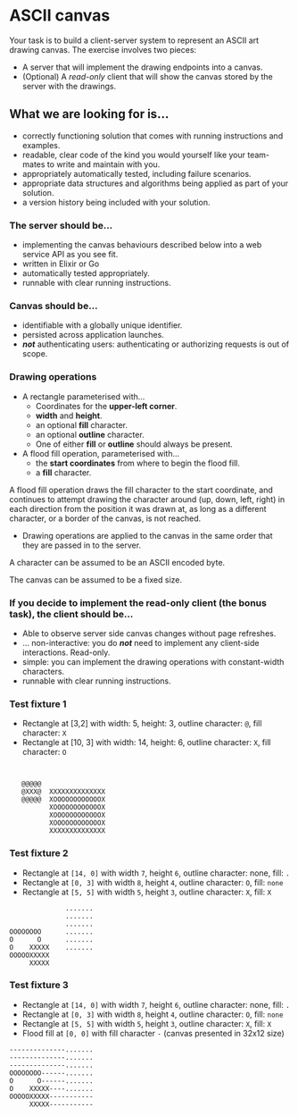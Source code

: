 # ASCII canvas

Your task is to build a client-server system to represent an ASCII art drawing canvas. The exercise involves two pieces:

- A server that will implement the drawing endpoints into a canvas.
- (Optional) A _read-only_ client that will show the canvas stored by the server with the drawings.

## What we are looking for is…

- correctly functioning solution that comes with running instructions and examples.
- readable, clear code of the kind you would yourself like your team-mates to write and maintain with you.
- appropriately automatically tested, including failure scenarios.
- appropriate data structures and algorithms being applied as part of your solution.
- a version history being included with your solution.

### The server should be…

- implementing the canvas behaviours described below into a web service API as you see fit.
- written in Elixir or Go
- automatically tested appropriately.
- runnable with clear running instructions.

### Canvas should be…

- identifiable with a globally unique identifier.
- persisted across application launches.
- **_not_** authenticating users: authenticating or authorizing requests is out of scope.

### Drawing operations

- A rectangle parameterised with…
  - Coordinates for the **upper-left corner**.
  - **width** and **height**.
  - an optional **fill** character.
  - an optional **outline** character.
  - One of either **fill** or **outline** should always be present.
- A flood fill operation, parameterised with…
  - the **start coordinates** from where to begin the flood fill.
  - a **fill** character.

A flood fill operation draws the fill character to the start coordinate, and continues to attempt drawing the character around (up, down, left, right) in each direction from the position it was drawn at, as long as a different character, or a border of the canvas, is not reached.

- Drawing operations are applied to the canvas in the same order that they are passed in to the server.

A character can be assumed to be an ASCII encoded byte.

The canvas can be assumed to be a fixed size.

### If you decide to implement the read-only client (the bonus task), the client should be...

- Able to observe server side canvas changes without page refreshes.
- … non-interactive: you do **_not_** need to implement any client-side interactions. Read-only.
- simple: you can implement the drawing operations with constant-width characters.
- runnable with clear running instructions.

### Test fixture 1

- Rectangle at [3,2] with width: 5, height: 3, outline character: `@`, fill character: `X`
- Rectangle at [10, 3] with width: 14, height: 6, outline character: `X`, fill character: `O`

```
          

   @@@@@
   @XXX@  XXXXXXXXXXXXXX
   @@@@@  XOOOOOOOOOOOOX
          XOOOOOOOOOOOOX
          XOOOOOOOOOOOOX
          XOOOOOOOOOOOOX
          XXXXXXXXXXXXXX
```

### Test fixture 2

- Rectangle at `[14, 0]` with width `7`, height `6`, outline character: none, fill: `.`
- Rectangle at `[0, 3]` with width `8`, height `4`, outline character: `O`, fill: `none`
- Rectangle at `[5, 5]` with width `5`, height `3`, outline character: `X`, fill: `X`

```
              .......
              .......
              .......
OOOOOOOO      .......
O      O      .......
O    XXXXX    .......
OOOOOXXXXX
     XXXXX
```

### Test fixture 3

- Rectangle at `[14, 0]` with width `7`, height `6`, outline character: none, fill: `.`
- Rectangle at `[0, 3]` with width `8`, height `4`, outline character: `O`, fill: `none`
- Rectangle at `[5, 5]` with width `5`, height `3`, outline character: `X`, fill: `X`
- Flood fill at `[0, 0]` with fill character `-` (canvas presented in 32x12 size)

```
--------------.......
--------------.......
--------------.......
OOOOOOOO------.......
O      O------.......
O    XXXXX----.......
OOOOOXXXXX-----------
     XXXXX-----------
```